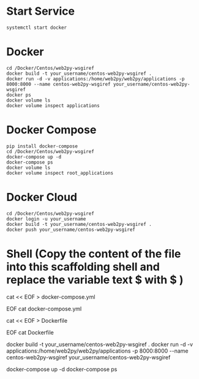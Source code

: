 # Start Service
	systemctl start docker

# Docker
	cd /Docker/Centos/web2py-wsgiref
	docker build -t your_username/centos-web2py-wsgiref .
	docker run -d -v applications:/home/web2py/web2py/applications -p 8000:8000 --name centos-web2py-wsgiref your_username/centos-web2py-wsgiref
	docker ps 
	docker volume ls
	docker volume inspect applications

# Docker Compose
	pip install docker-compose
	cd /Docker/Centos/web2py-wsgiref
	docker-compose up -d
	docker-compose ps
	docker volume ls
	docker volume inspect root_applications

# Docker Cloud
	cd /Docker/Centos/web2py-wsgiref
	docker login -u your_username
	docker build -t your_username/centos-web2py-wsgiref .
	docker push your_username/centos-web2py-wsgiref

# Shell (Copy the content of the file into this scaffolding shell and replace the variable text $ with \$ )
cat << EOF > docker-compose.yml

EOF
cat docker-compose.yml

cat << EOF > Dockerfile

EOF
cat Dockerfile

docker build -t your_username/centos-web2py-wsgiref .
docker run -d -v applications:/home/web2py/web2py/applications -p 8000:8000 --name centos-web2py-wsgiref your_username/centos-web2py-wsgiref

docker-compose up -d
docker-compose ps
